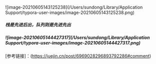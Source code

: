 ![image-20210605143125238](/Users/sundong/Library/Application Support/typora-user-images/image-20210605143125238.png)

##### 栈是先进后出，队列则是先进先出

##### ![image-20210605144427317](/Users/sundong/Library/Application Support/typora-user-images/image-20210605144427317.png)



[参考链接]：(https://juejin.cn/post/6969028296893792286#comment)